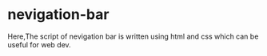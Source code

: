 # nevigation-bar
Here,The script of nevigation bar is written using html and css which can be useful for web dev.
